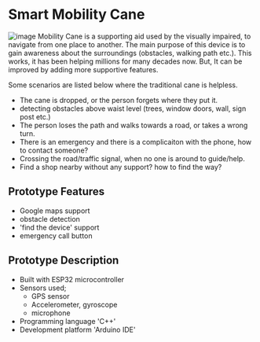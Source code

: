 # Smart Mobility Cane
![image](https://github.com/Kishan-S-U/Smart-Mobility-Cane/assets/95964781/c52c6121-ff2d-43c5-9320-9878b4d5236b)
Mobility Cane is a supporting aid used by the visually impaired, to navigate from one place to another. The main purpose of this device is to gain awareness about the surroundings (obstacles, walking path etc.). This works, it has been helping millions for many decades now. But, It can be improved by adding more supportive features.

Some scenarios are listed below where the traditional cane is helpless.
- The cane is dropped, or the person forgets where they put it.
- detecting obstacles above waist level (trees, window doors, wall, sign post etc.)
- The person loses the path and walks towards a road, or takes a wrong turn.
- There is an emergency and there is a complicaiton with the phone, how to contact someone?
- Crossing the road/traffic signal, when no one is around to guide/help.
- Find a shop nearby without any support? how to find the way?

Prototype Features
-
- Google maps support
- obstacle detection
- 'find the device' support
- emergency call button

Prototype Description
-
- Built with ESP32 microcontroller
- Sensors used;
  - GPS sensor
  - Accelerometer, gyroscope
  - microphone
- Programming language 'C++'
- Development platform 'Arduino IDE'
